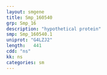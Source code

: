```yaml
---
layout: smgene
title: Smp_160540
grp: Smp_16
description: "hypothetical protein"
smp: Smp_160540.1
uniprot: "G4LZJ2"
length:   441
cdd: "ns"
kk: ns
categories: sm
---
```

